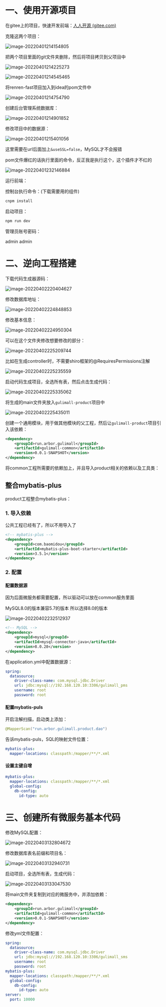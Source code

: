 # 一、使用开源项目

在gitee上的项目，快速开发前端：[人人开源 (gitee.com)](https://gitee.com/renrenio)

克隆这两个项目：

![image-20220401214154805](.assets/2快速开发/image-20220401214154805.png)



把两个项目里面的git文件夹删除，然后将项目拷贝到父项目中

![image-20220401214225273](.assets/2快速开发/image-20220401214225273.png)

![image-20220401214545465](.assets/2快速开发/image-20220401214545465.png)



将renren-fast项目加入到idea的pom文件中

![image-20220401214754790](.assets/2快速开发/image-20220401214754790.png)



创建后台管理系统数据库：

![image-20220401214901852](.assets/2快速开发/image-20220401214901852.png)



修改项目中的数据源：

![image-20220401215401056](.assets/2快速开发/image-20220401215401056.png)

这里需要在url后面加上`&useSSL=false`，MySQL才不会报错

pom文件爆红的话执行里面的命令，反正我是执行这个，这个插件才不红的

![image-20220401232146884](.assets/2快速开发/image-20220401232146884.png)



运行前端：

控制台执行命令：(下载需要用的组件)

```bash
cnpm install
```



启动项目：

```bash
npm run dev
```



管理员账号密码：

admin admin



# 二、逆向工程搭建

下载代码生成器源码：

![image-20220402220404627](.assets/2快速开发/image-20220402220404627.png)



修改数据库地址：

![image-20220402224848853](.assets/2快速开发/image-20220402224848853.png)



修改基本信息：

![image-20220402224950304](.assets/2快速开发/image-20220402224950304.png)



可以在这个文件夹修改想要修改的部分：

![image-20220402225209744](.assets/2快速开发/image-20220402225209744.png)





比如在生成controller时，不需要shiro框架的@RequiresPermissions注解

![image-20220402225235559](.assets/2快速开发/image-20220402225235559.png)



启动代码生成项目，全选所有表，然后点击生成代码：

![image-20220402225335062](.assets/2快速开发/image-20220402225335062.png)



将生成的main文件夹放入`gulimall-product`项目中

![image-20220402225435011](.assets/2快速开发/image-20220402225435011.png)





创建一个通用模块，用于做其他模块的父工程，然后让`gulimall-product`项目引入该依赖：

```xml
<dependency>
    <groupId>run.arbor.gulimall</groupId>
    <artifactId>gulimall-common</artifactId>
    <version>0.0.1-SNAPSHOT</version>
</dependency>
```



将common工程所需要的依赖加上，并且导入product相关的依赖以及工具类：



## 整合mybatis-plus

product工程整合mybatis-plus：

### 1. 导入依赖

公共工程已经有了，所以不用导入了

```xml
<!-- mybatis-plus -->
<dependency>
    <groupId>com.baomidou</groupId>
    <artifactId>mybatis-plus-boot-starter</artifactId>
    <version>3.5.1</version>
</dependency>
```

### 2. 配置

#### 配置数据源

因为后面微服务都需要配置，所以驱动可以放在common服务里面

MySQL8.0的版本兼容5.7的版本  所以选择8.0的版本

![image-20220402232512937](.assets/2快速开发/image-20220402232512937.png)

```xml
<!-- MySQL -->
<dependency>
    <groupId>mysql</groupId>
    <artifactId>mysql-connector-java</artifactId>
    <version>8.0.28</version>
</dependency>
```



在application.yml中配置数据源：

```yml
spring:
  datasource:
    driver-class-name: com.mysql.jdbc.Driver
    url: jdbc:mysql://192.168.120.10:3306/gulimall_pms
    username: root
    password: root
```



#### 配置mybatis-puls

开启注解扫描，启动类上添加：

```java
@MapperScan("run.arbor.gulimall.product.dao")
```



告诉mybatis-puls，SQL的映射文件位置：

```yml
mybatis-plus:
  mapper-locations: classpath:/mapper/**/*.xml
```



#### 设置主键自增

```yml
mybatis-plus:
  mapper-locations: classpath:/mapper/**/*.xml
  global-config:
    db-config:
      id-type: auto
```



# 三、创建所有微服务基本代码

修改MySQL配置：

![image-20220403132804672](.assets/2快速开发/image-20220403132804672.png)



修改数据库表名前缀和项目名：

![image-20220403132940731](.assets/2快速开发/image-20220403132940731.png)



启动项目，全选所有表，生成代码：

![image-20220403133047530](.assets/2快速开发/image-20220403133047530.png)



将main文件夹复制到对应的微服务中，并添加依赖：

```xml
<dependency>
    <groupId>run.arbor.gulimall</groupId>
    <artifactId>gulimall-common</artifactId>
    <version>0.0.1-SNAPSHOT</version>
</dependency>
```



修改yml文件配置：

```yml
spring:
  datasource:
    driver-class-name: com.mysql.jdbc.Driver
    url: jdbc:mysql://192.168.120.10:3306/gulimall_sms
    username: root
    password: root
mybatis-plus:
  mapper-locations: classpath:/mapper/**/*.xml
  global-config:
    db-config:
      id-type: auto
server:
  port: 10000
```



